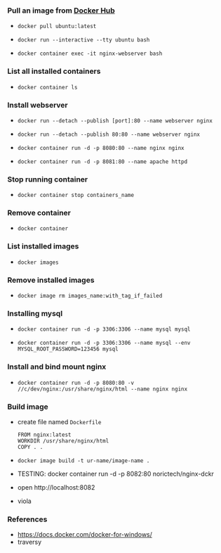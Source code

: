 ### Pull an image from [Docker Hub](https://hub.docker.com/)
- `docker pull ubuntu:latest`

- `docker run --interactive --tty ubuntu bash`

- `docker container exec -it nginx-webserver bash`

### List all installed containers
- `docker container ls`

### Install webserver 
- `docker run --detach --publish [port]:80 --name webserver nginx`

- `docker run --detach --publish 80:80 --name webserver nginx`

- `docker container run -d -p 8080:80 --name nginx nginx`

- `docker container run -d -p 8081:80 --name apache httpd`

### Stop running container
- `docker container stop containers_name`

### Remove container
- `docker container `

### List installed images
- `docker images`

### Remove installed images
- `docker image rm images_name:with_tag_if_failed`

### Installing mysql
- `docker container run -d -p 3306:3306 --name mysql mysql`

- `docker container run -d -p 3306:3306 --name mysql --env MYSQL_ROOT_PASSWORD=123456 mysql`

### Install and bind mount nginx
- `docker container run -d -p 8080:80 -v //c/dev/nginx:/usr/share/nginx/html --name nginx nginx`

### Build image
- create file named `Dockerfile`
  ```
  FROM nginx:latest
  WORKDIR /usr/share/nginx/html
  COPY . .
  ```

- `docker image build -t ur-name/image-name .`
- TESTING: docker container run -d -p 8082:80 norictech/nginx-dckr
- open http://localhost:8082
- viola

### References
- https://docs.docker.com/docker-for-windows/
- traversy
